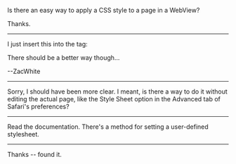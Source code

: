 Is there an easy way to apply a CSS style to a page in a WebView?

Thanks.

----

I just insert this into the <head> tag:

    
<link REL="STYLESHEET" TYPE="text/css" HREF="style.css">


There should be a better way though...

--ZacWhite

----

Sorry, I should have been more clear. I meant, is there a way to do it without editing the actual page, like the Style Sheet option in the Advanced tab of Safari's preferences?

----
Read the documentation. There's a method for setting a user-defined stylesheet.

----

Thanks -- found it.
